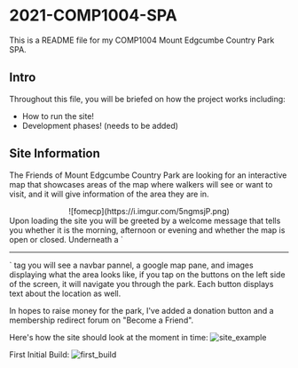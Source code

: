 # 2021-COMP1004-SPA

This is a README file for my COMP1004 Mount Edgcumbe Country Park SPA.

## Intro

Throughout this file, you will be briefed on how the project works including:

* How to run the site!
* Development phases! (needs to be added)

## Site Information

The Friends of Mount Edgcumbe Country Park are looking for an interactive map that showcases areas of the map where walkers will see or want to visit,
and it will give information of the area they are in. 
<center>
![fomecp](https://i.imgur.com/5ngmsjP.png)
</center>
Upon loading the site you will be greeted by a welcome message that tells you whether it is the morning, afternoon or evening and whether the map is open or closed.
Underneath a `<hr>` tag you will see a navbar pannel, a google map pane, and images displaying what the area looks like, if you tap on the buttons on the left side of the screen, it
will navigate you through the park. Each button displays text about the location as well. 

In hopes to raise money for the park, I've added a donation button and a membership redirect forum on "Become a Friend".

Here's how the site should look at the moment in time:
![site_example](https://i.imgur.com/aRtK5iY.jpg)

First Initial Build:
![first_build](https://i.imgur.com/YV1cgzJ.jpg)


